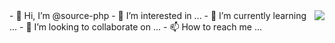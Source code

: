 <img align="right" src="https://github-readme-stats.vercel.app/api?username=source-php&show_icons=true">
- 👋 Hi, I’m @source-php
- 👀 I’m interested in ...
- 🌱 I’m currently learning ...
- 💞️ I’m looking to collaborate on ...
- 📫 How to reach me ...

<!---
source-php/source-php is a ✨ special ✨ repository because its `README.md` (this file) appears on your GitHub profile.
You can click the Preview link to take a look at your changes.
--->

